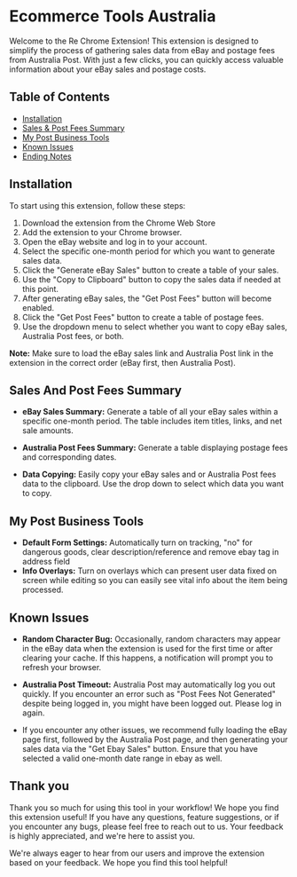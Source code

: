 # Ecommerce Tools Australia

Welcome to the Re Chrome Extension! This extension is designed to simplify the process of gathering sales data from eBay and postage fees from Australia Post. With just a few clicks, you can quickly access valuable information about your eBay sales and postage costs.

## Table of Contents

- [Installation](#installation)
- [Sales & Post Fees Summary](#sales-and-post-fees-summary)
- [My Post Business Tools](#My-Post-Business-Tools)
- [Known Issues](#known-issues)
- [Ending Notes](#thank-you)

## Installation

To start using this extension, follow these steps:

1. Download the extension from the Chrome Web Store 
2. Add the extension to your Chrome browser.
3. Open the eBay website and log in to your account.
4. Select the specific one-month period for which you want to generate sales data.
5. Click the "Generate eBay Sales" button to create a table of your sales.
6. Use the "Copy to Clipboard" button to copy the sales data if needed at this point.
7. After generating eBay sales, the "Get Post Fees" button will become enabled.
8. Click the "Get Post Fees" button to create a table of postage fees.
9. Use the dropdown menu to select whether you want to copy eBay sales, Australia Post fees, or both.

**Note:** Make sure to load the eBay sales link and Australia Post link in the extension in the correct order (eBay first, then Australia Post).

## Sales And Post Fees Summary

- **eBay Sales Summary:** Generate a table of all your eBay sales within a specific one-month period. The table includes item titles, links, and net sale amounts.

- **Australia Post Fees Summary:** Generate a table displaying postage fees and corresponding dates. 

- **Data Copying:** Easily copy your eBay sales and or Australia Post fees data to the clipboard. Use the drop down to select which data you want to copy.

## My Post Business Tools

- **Default Form Settings:** Automatically turn on tracking, "no" for dangerous goods, clear description/reference and remove ebay tag in address field
- **Info Overlays:** Turn on overlays which can present user data fixed on screen while editing so you can easily see vital info about the item being processed.

## Known Issues

- **Random Character Bug:** Occasionally, random characters may appear in the eBay data when the extension is used for the first time or after clearing your cache. If this happens, a notification will prompt you to refresh your browser.

- **Australia Post Timeout:** Australia Post may automatically log you out quickly. If you encounter an error such as "Post Fees Not Generated" despite being logged in, you might have been logged out. Please log in again.

- If you encounter any other issues, we recommend fully loading the eBay page first, followed by the Australia Post page, and then generating your sales data via the "Get Ebay Sales" button. Ensure that you have selected a valid one-month date range in ebay as well.

## Thank you

Thank you so much for using this tool in your workflow! We hope you find this extension useful! If you have any questions, feature suggestions, or if you encounter any bugs, please feel free to reach out to us. Your feedback is highly appreciated, and we're here to assist you.

We're always eager to hear from our users and improve the extension based on your feedback. We hope you find this tool helpful!
